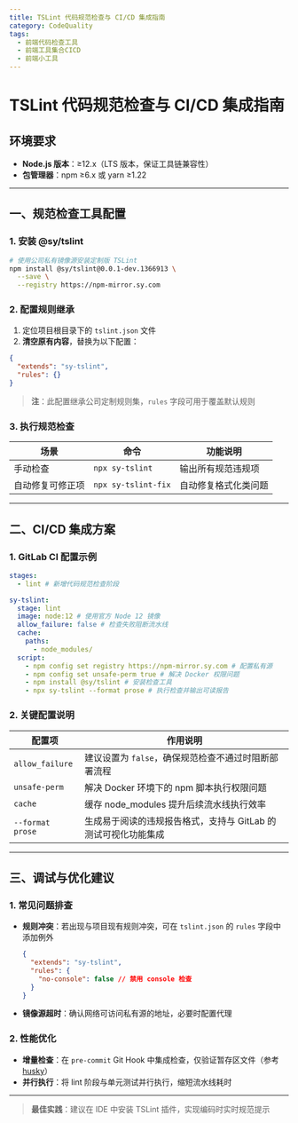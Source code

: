 ```yaml
---
title: TSLint 代码规范检查与 CI/CD 集成指南
category: CodeQuality
tags:
  - 前端代码检查工具
  - 前端工具集合CICD
  - 前端小工具
---
```


# TSLint 代码规范检查与 CI/CD 集成指南

## 环境要求

- **Node.js 版本**：≥12.x（LTS 版本，保证工具链兼容性）
- **包管理器**：npm ≥6.x 或 yarn ≥1.22

---

## 一、规范检查工具配置

### 1. 安装 @sy/tslint

```bash
# 使用公司私有镜像源安装定制版 TSLint
npm install @sy/tslint@0.0.1-dev.1366913 \
  --save \
  --registry https://npm-mirror.sy.com
```

### 2. 配置规则继承

1. 定位项目根目录下的 `tslint.json` 文件
2. **清空原有内容**，替换为以下配置：

```json
{
  "extends": "sy-tslint",
  "rules": {}
}
```

> **注**：此配置继承公司定制规则集，`rules` 字段可用于覆盖默认规则

### 3. 执行规范检查

| 场景             | 命令                | 功能说明             |
| ---------------- | ------------------- | -------------------- |
| 手动检查         | `npx sy-tslint`     | 输出所有规范违规项   |
| 自动修复可修正项 | `npx sy-tslint-fix` | 自动修复格式化类问题 |

---

## 二、CI/CD 集成方案

### 1. GitLab CI 配置示例

```yaml
stages:
  - lint # 新增代码规范检查阶段

sy-tslint:
  stage: lint
  image: node:12 # 使用官方 Node 12 镜像
  allow_failure: false # 检查失败阻断流水线
  cache:
    paths:
      - node_modules/
  script:
    - npm config set registry https://npm-mirror.sy.com # 配置私有源
    - npm config set unsafe-perm true # 解决 Docker 权限问题
    - npm install @sy/tslint # 安装检查工具
    - npx sy-tslint --format prose # 执行检查并输出可读报告
```

### 2. 关键配置说明

| 配置项           | 作用说明                                                       |
| ---------------- | -------------------------------------------------------------- |
| `allow_failure`  | 建议设置为 `false`，确保规范检查不通过时阻断部署流程           |
| `unsafe-perm`    | 解决 Docker 环境下的 npm 脚本执行权限问题                      |
| `cache`          | 缓存 node_modules 提升后续流水线执行效率                       |
| `--format prose` | 生成易于阅读的违规报告格式，支持与 GitLab 的测试可视化功能集成 |

---

## 三、调试与优化建议

### 1. 常见问题排查

- **规则冲突**：若出现与项目现有规则冲突，可在 `tslint.json` 的 `rules` 字段中添加例外
  ```json
  {
    "extends": "sy-tslint",
    "rules": {
      "no-console": false // 禁用 console 检查
    }
  }
  ```
- **镜像源超时**：确认网络可访问私有源的地址，必要时配置代理

### 2. 性能优化

- **增量检查**：在 `pre-commit` Git Hook 中集成检查，仅验证暂存区文件（参考 [husky](https://typicode.github.io/husky)）
- **并行执行**：将 lint 阶段与单元测试并行执行，缩短流水线耗时

---

> **最佳实践**：建议在 IDE 中安装 TSLint 插件，实现编码时实时规范提示
